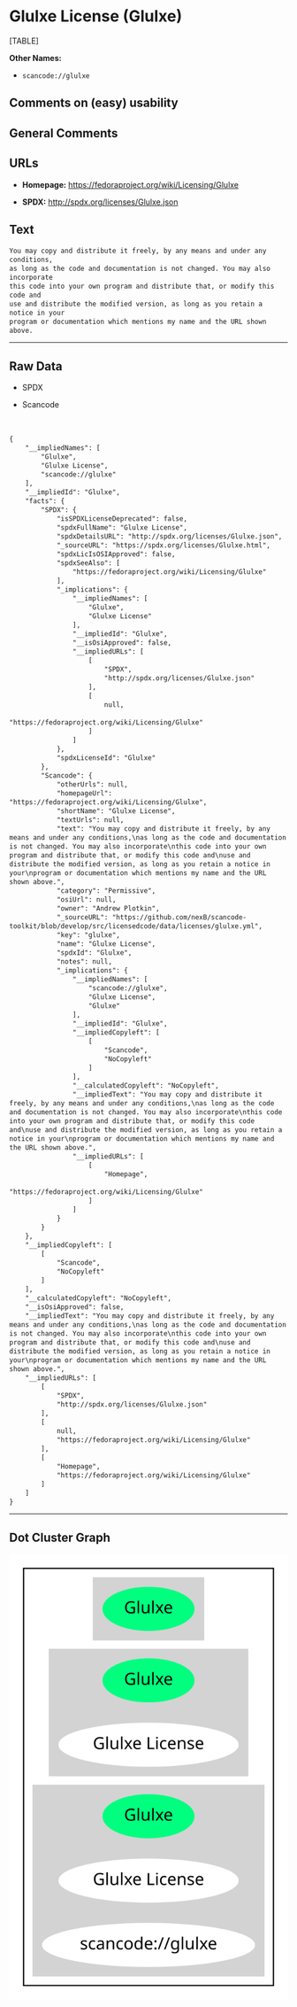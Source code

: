 Glulxe License (Glulxe)
=======================

[TABLE]

**Other Names:**

-   `scancode://glulxe`

Comments on (easy) usability
----------------------------

General Comments
----------------

URLs
----

-   **Homepage:** https://fedoraproject.org/wiki/Licensing/Glulxe

-   **SPDX:** http://spdx.org/licenses/Glulxe.json

Text
----

    You may copy and distribute it freely, by any means and under any conditions,
    as long as the code and documentation is not changed. You may also incorporate
    this code into your own program and distribute that, or modify this code and
    use and distribute the modified version, as long as you retain a notice in your
    program or documentation which mentions my name and the URL shown above.

------------------------------------------------------------------------

Raw Data
--------

-   SPDX

-   Scancode

&nbsp;

    {
        "__impliedNames": [
            "Glulxe",
            "Glulxe License",
            "scancode://glulxe"
        ],
        "__impliedId": "Glulxe",
        "facts": {
            "SPDX": {
                "isSPDXLicenseDeprecated": false,
                "spdxFullName": "Glulxe License",
                "spdxDetailsURL": "http://spdx.org/licenses/Glulxe.json",
                "_sourceURL": "https://spdx.org/licenses/Glulxe.html",
                "spdxLicIsOSIApproved": false,
                "spdxSeeAlso": [
                    "https://fedoraproject.org/wiki/Licensing/Glulxe"
                ],
                "_implications": {
                    "__impliedNames": [
                        "Glulxe",
                        "Glulxe License"
                    ],
                    "__impliedId": "Glulxe",
                    "__isOsiApproved": false,
                    "__impliedURLs": [
                        [
                            "SPDX",
                            "http://spdx.org/licenses/Glulxe.json"
                        ],
                        [
                            null,
                            "https://fedoraproject.org/wiki/Licensing/Glulxe"
                        ]
                    ]
                },
                "spdxLicenseId": "Glulxe"
            },
            "Scancode": {
                "otherUrls": null,
                "homepageUrl": "https://fedoraproject.org/wiki/Licensing/Glulxe",
                "shortName": "Glulxe License",
                "textUrls": null,
                "text": "You may copy and distribute it freely, by any means and under any conditions,\nas long as the code and documentation is not changed. You may also incorporate\nthis code into your own program and distribute that, or modify this code and\nuse and distribute the modified version, as long as you retain a notice in your\nprogram or documentation which mentions my name and the URL shown above.",
                "category": "Permissive",
                "osiUrl": null,
                "owner": "Andrew Plotkin",
                "_sourceURL": "https://github.com/nexB/scancode-toolkit/blob/develop/src/licensedcode/data/licenses/glulxe.yml",
                "key": "glulxe",
                "name": "Glulxe License",
                "spdxId": "Glulxe",
                "notes": null,
                "_implications": {
                    "__impliedNames": [
                        "scancode://glulxe",
                        "Glulxe License",
                        "Glulxe"
                    ],
                    "__impliedId": "Glulxe",
                    "__impliedCopyleft": [
                        [
                            "Scancode",
                            "NoCopyleft"
                        ]
                    ],
                    "__calculatedCopyleft": "NoCopyleft",
                    "__impliedText": "You may copy and distribute it freely, by any means and under any conditions,\nas long as the code and documentation is not changed. You may also incorporate\nthis code into your own program and distribute that, or modify this code and\nuse and distribute the modified version, as long as you retain a notice in your\nprogram or documentation which mentions my name and the URL shown above.",
                    "__impliedURLs": [
                        [
                            "Homepage",
                            "https://fedoraproject.org/wiki/Licensing/Glulxe"
                        ]
                    ]
                }
            }
        },
        "__impliedCopyleft": [
            [
                "Scancode",
                "NoCopyleft"
            ]
        ],
        "__calculatedCopyleft": "NoCopyleft",
        "__isOsiApproved": false,
        "__impliedText": "You may copy and distribute it freely, by any means and under any conditions,\nas long as the code and documentation is not changed. You may also incorporate\nthis code into your own program and distribute that, or modify this code and\nuse and distribute the modified version, as long as you retain a notice in your\nprogram or documentation which mentions my name and the URL shown above.",
        "__impliedURLs": [
            [
                "SPDX",
                "http://spdx.org/licenses/Glulxe.json"
            ],
            [
                null,
                "https://fedoraproject.org/wiki/Licensing/Glulxe"
            ],
            [
                "Homepage",
                "https://fedoraproject.org/wiki/Licensing/Glulxe"
            ]
        ]
    }

------------------------------------------------------------------------

Dot Cluster Graph
-----------------

![](../dot/Glulxe.svg "dot")